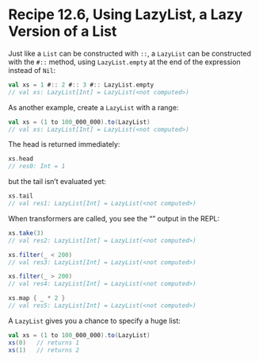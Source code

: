 # Recipe 12.6, Using LazyList, a Lazy Version of a List

Just like a `List` can be constructed with `::`, a `LazyList` can be constructed with the `#::` method, using `LazyList.empty` at the end of the expression instead of `Nil`:

```scala
val xs = 1 #:: 2 #:: 3 #:: LazyList.empty
// val xs: LazyList[Int] = LazyList(<not computed>)
```

As another example, create a `LazyList` with a range:

```scala
val xs = (1 to 100_000_000).to(LazyList)
// val xs: LazyList[Int] = LazyList(<not computed>)
```

The head is returned immediately:

```scala
xs.head
// res0: Int = 1
```

but the tail isn’t evaluated yet:

```scala
xs.tail
// val res1: LazyList[Int] = LazyList(<not computed>)
```

When transformers are called, you see the “<not computed>” output in the REPL:

```scala
xs.take(3)
// val res2: LazyList[Int] = LazyList(<not computed>)

xs.filter(_ < 200)
// val res3: LazyList[Int] = LazyList(<not computed>)

xs.filter(_ > 200)
// val res4: LazyList[Int] = LazyList(<not computed>)

xs.map { _ * 2 }
// val res5: LazyList[Int] = LazyList(<not computed>)
```

A `LazyList` gives you a chance to specify a huge list:

```scala
val xs = (1 to 100_000_000).to(LazyList)
xs(0)   // returns 1
xs(1)   // returns 2
```





